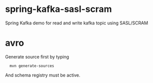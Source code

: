 # spring-kafka-sasl-scram
Spring Kafka demo for read and write kafka topic using SASL/SCRAM

# avro
Generate source first by typing

 
      mvn generate-sources
      
      

And schema registry must be active.